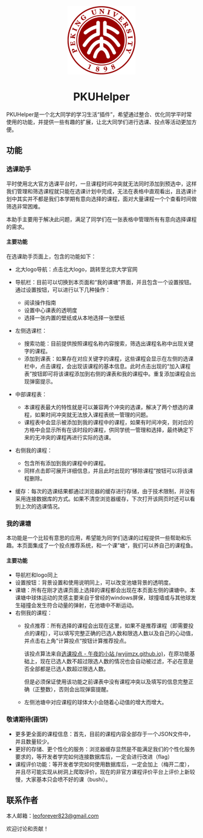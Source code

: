 <div align="center">
    <a href=https://leoforever123.github.io/PKUHelper.github.io/>
        <img src="./images/logo.png" style="zoom:50%;">
    </a>
    <h1>PKUHelper</h1>
</div>


PKUHelper是一个北大同学的学习生活“插件”，希望通过整合、优化同学平时常使用的功能，并提供一些有趣的扩展，让北大同学们进行选课、投点等活动更加方便。



## 功能
### 选课助手

平时使用北大官方选课平台时，一旦课程时间冲突就无法同时添加到预选中，这样我们管理和筛选课程就只能在选课计划中完成，无法在表格中直观看出，且选课计划中其实并不都是我们本学期有意向选择的课程，面对大量课程一个个查看时间做筛选非常困难。

本助手主要用于解决此问题，满足了同学们在一张表格中管理所有有意向选择课程的需求。

#### 主要功能

在选课助手页面上，包含的功能如下：

- 北大logo导航：点击北大logo，跳转至北京大学官网

- 导航栏：目前可以切换到本页面和“我的课塘”界面，并且包含一个设置按钮。通过设置按钮，可以进行以下几种操作：
  - 阅读操作指南
  - 设置中心课表的透明度
  - 选择一张内置的壁纸或从本地选择一张壁纸
- 左侧选课栏：
  - 搜索功能：目前提供按照课程名称内容搜索，筛选出课程名称中出现关键字的课程。
  - 添加到课表：如果存在对应关键字的课程，这些课程会显示在左侧的选课栏中，点击课程，会出现该课程的基本信息。此时点击出现的“加入课程表”按钮即可将该课程添加到右侧的课表和我的课程中。重复添加课程会出现弹窗提示。
- 中部课程表：
  - 本课程表最大的特性就是可以兼容两个冲突的选课，解决了两个想选的课程，如果时间冲突就无法放入课程表统一管理的问题。
  - 课程表中会显示被添加到我的课程中的课程，如果有时间冲突，则对应的方格中会显示所有在该时段的课程，供同学统一管理和选择，最终确定下来的无冲突的课程再进行实际的选课。
- 右侧我的课程：
  - 包含所有添加到我的课程中的课程。
  - 同样点击即可展开详细信息，并且此时出现的“移除课程”按钮可以将该课程删除。
- 缓存：每次的选课结果都通过浏览器的缓存进行存储，由于技术限制，并没有采用连接数据库的方式。如果不清空浏览器缓存，下次打开该网页时还可以看到上次的选课情况。



### 我的课塘

本功能是一个比较有意思的应用，希望能为同学们选课的过程提供一些帮助和乐趣。本页面集成了一个投点推荐系统，和一个课”塘“，我们可以养自己的课程鱼。

#### 主要功能

- 导航栏和logo同上
- 设置按钮：背景设置和使用说明同上，可以改变池塘背景的透明度。
- 课塘：所有在刚才选课页面上选择的课程都会出现在本页面左侧的课塘中。本课塘中球体运动的灵感主要来自于曾经的windows屏保，球撞墙或与其他球发生碰撞会发生符合动量的弹射，在池塘中不断运动。
- 右侧我的课程：
  - 投点推荐：所有选择的课程会出现在这里，如果不是推荐课程（即需要投点的课程），可以填写完整正确的已选人数和限选人数以及自己的心动值，并点击右上角”计算投点“按钮计算推荐投点。
  
    该投点算法来自[选课投点 - 午夜的小站 (wyjjmzx.github.io)](https://wyjjmzx.github.io/pku/toudian.html)，在原功能基础上，现在已选人数不超过限选人数的情况也会自动被过滤，不必在意是否全部都是已选人数超过限选人数。
  
    但是必须保证使用该功能之前课表中没有课程冲突以及填写的信息完整正确（正整数），否则会出现弹窗提醒。
  
  - 左侧池塘中对应课程的球体大小会随着心动值的增大而增大。
  

### 敬请期待(画饼)

- 更多更全面的课程信息：首先，目前的课程内容全部存于一个JSON文件中，并且数量较少。
- 更好的存储、更个性化的服务：浏览器缓存显然是不能满足我们的个性化服务要求的，等开发者学完如何连接数据库后，一定会进行改进（flag）
- 课程评价功能：等开发者学完如何使用数据库后，一定会加上（梅开二度），并且尽可能实现从树洞上爬取评价，现在的非官方课程评价平台上评价上新较慢，大家基本只会喷不好的课（bushi）。



## 联系作者

本人邮箱：leoforever823@gmail.com

欢迎讨论和贡献！


